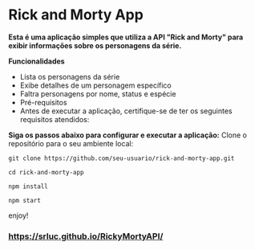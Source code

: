 # Rick and Morty App

**Esta é uma aplicação simples que utiliza a API "Rick and Morty" para exibir informações sobre os personagens da série.**

**Funcionalidades**
- Lista os personagens da série
- Exibe detalhes de um personagem específico
- Faltra personagens por nome, status e espécie
- Pré-requisitos
- Antes de executar a aplicação, certifique-se de ter os seguintes requisitos atendidos:

**Siga os passos abaixo para configurar e executar a aplicação:**
Clone o repositório para o seu ambiente local:


```console
git clone https://github.com/seu-usuario/rick-and-morty-app.git

cd rick-and-morty-app

npm install

npm start
```
enjoy!
### https://srluc.github.io/RickyMortyAPI/